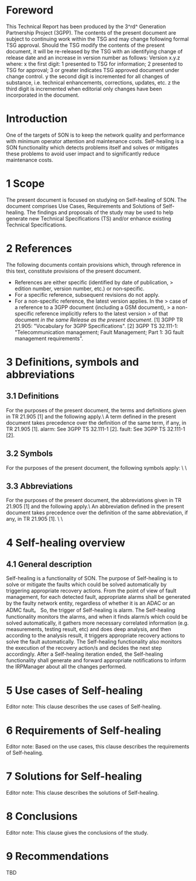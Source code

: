# Foreword
This Technical Report has been produced by the 3^rd^ Generation Partnership
Project (3GPP).
The contents of the present document are subject to continuing work within the
TSG and may change following formal TSG approval. Should the TSG modify the
contents of the present document, it will be re-released by the TSG with an
identifying change of release date and an increase in version number as
follows:
Version x.y.z
where:
x the first digit:
1 presented to TSG for information;
2 presented to TSG for approval;
3 or greater indicates TSG approved document under change control.
y the second digit is incremented for all changes of substance, i.e. technical
enhancements, corrections, updates, etc.
z the third digit is incremented when editorial only changes have been
incorporated in the document.
# Introduction
One of the targets of SON is to keep the network quality and performance with
minimum operator attention and maintenance costs. Self-healing is a SON
functionality which detects problems itself and solves or mitigates these
problems to avoid user impact and to significantly reduce maintenance costs.
# 1 Scope
The present document is focused on studying on Self-healing of SON. The
document comprises Use Cases, Requirements and Solutions of Self-healing. The
findings and proposals of the study may be used to help generate new Technical
Specifications (TS) and/or enhance existing Technical Specifications.
# 2 References
The following documents contain provisions which, through reference in this
text, constitute provisions of the present document.
  * References are either specific (identified by date of publication, > edition number, version number, etc.) or non‑specific.
  * For a specific reference, subsequent revisions do not apply.
  * For a non-specific reference, the latest version applies. In the > case of a reference to a 3GPP document (including a GSM document), > a non-specific reference implicitly refers to the latest version > of that document _in the same Release as the present document_.
[1] 3GPP TR 21.905: \"Vocabulary for 3GPP Specifications\".
[2] 3GPP TS 32.111-1: \"Telecommunication management; Fault Management; Part
1: 3G fault management requirements\".
# 3 Definitions, symbols and abbreviations
## 3.1 Definitions
For the purposes of the present document, the terms and definitions given in
TR 21.905 [1] and the following apply.\ A term defined in the present document
takes precedence over the definition of the same term, if any, in TR 21.905
[1].
alarm: See 3GPP TS 32.111-1 [2].
fault: See 3GPP TS 32.111-1 [2].
## 3.2 Symbols
For the purposes of the present document, the following symbols apply:
\ \
## 3.3 Abbreviations
For the purposes of the present document, the abbreviations given in TR 21.905
[1] and the following apply.\ An abbreviation defined in the present document
takes precedence over the definition of the same abbreviation, if any, in TR
21.905 [1].
\ \
# 4 Self-healing overview
## **4.1 General description**
Self-healing is a functionality of SON. The purpose of Self-healing is to
solve or mitigate the faults which could be solved automatically by triggering
appropriate recovery actions.
From the point of view of fault management, for each detected fault,
appropriate alarms shall be generated by the faulty network entity, regardless
of whether it is an ADAC or an ADMC fault。
So, the trigger of Self-healing is alarm. The Self-healing functionality
monitors the alarms, and when it finds alarm/s which could be solved
automatically, it gathers more necessary correlated information (e.g.
measurements, testing result, etc) and does deep analysis, and then according
to the analysis result, it triggers appropriate recovery actions to solve the
fault automatically.
The Self-healing functionality also monitors the execution of the recovery
action/s and decides the next step accordingly. After a Self-healing iteration
ended, the Self-healing functionality shall generate and forward appropriate
notifications to inform the IRPManager about all the changes performed.
# 5 Use cases of Self-healing
Editor note: This clause describes the use cases of Self-healing.
# 6 Requirements of Self-healing
Editor note: Based on the use cases, this clause describes the requirements of
Self-healing.
# 7 Solutions for Self-healing
Editor note: This clause describes the solutions of Self-healing.
# 8 Conclusions
Editor note: This clause gives the conclusions of the study.
# 9 Recommendations
TBD
#